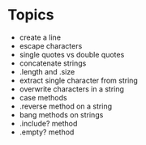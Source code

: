 # Topics

- create a line
- escape characters
- single quotes vs double quotes
- concatenate strings
- .length and .size
- extract single character from string
- overwrite characters in a string
- case methods
- .reverse method on a string
- bang methods on strings
- .include? method
- .empty? method
